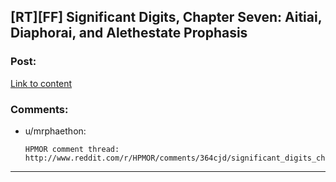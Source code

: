 ## [RT][FF] Significant Digits, Chapter Seven: Aitiai, Diaphorai, and Alethestate Prophasis

### Post:

[Link to content](http://www.anarchyishyperbole.com/2015/05/significant-digits-chapter-seven-itiai.html)

### Comments:

- u/mrphaethon:
  ```
  HPMOR comment thread: http://www.reddit.com/r/HPMOR/comments/364cjd/significant_digits_chapter_seven_aitiai_diaphorai/
  ```

---

